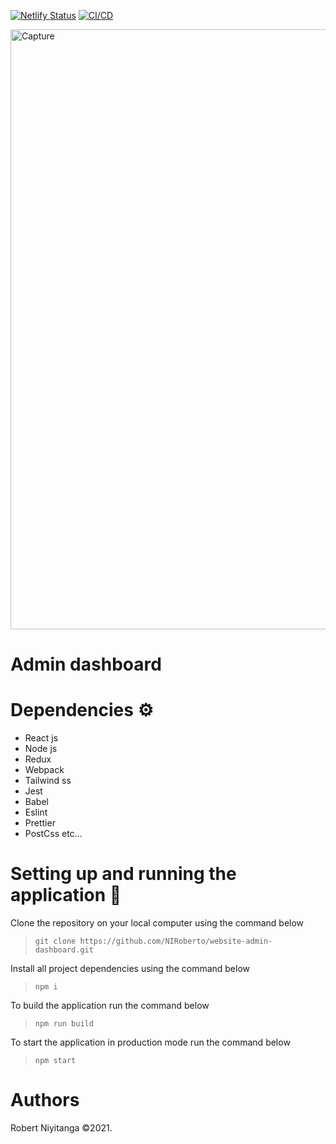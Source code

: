 [![Netlify Status](https://api.netlify.com/api/v1/badges/c9900a96-ec07-4d51-8155-f7ad0c9a8e06/deploy-status)](https://app.netlify.com/sites/admin-dashboard-template/deploys)
[![CI/CD](https://github.com/NIRoberto/website-admin-dashboard/actions/workflows/ci.yaml/badge.svg)](https://github.com/NIRoberto/website-admin-dashboard/actions/workflows/ci.yaml)

<img width="960" alt="Capture" src="https://user-images.githubusercontent.com/68561655/113695148-d53f6e00-96d0-11eb-9909-8cfb58a07ad6.PNG">

# Admin dashboard

# Dependencies ⚙︎

- React js
- Node js
- Redux
- Webpack
- Tailwind ss
- Jest
- Babel
- Eslint
- Prettier
- PostCss etc...

# Setting up and running the application 🔧

Clone the repository on your local computer using the command below

> `git clone https://github.com/NIRoberto/website-admin-dashboard.git`

Install all project dependencies using the command below

> `npm i`

To build the application run the command below

> `npm run build`

To start the application in production mode run the command below

> `npm start`

# Authors

Robert Niyitanga &copy;2021.

